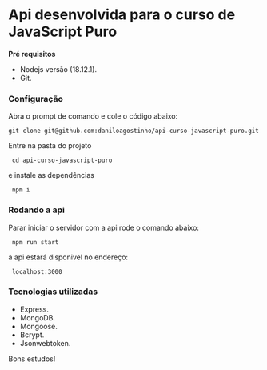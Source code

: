 # Api desenvolvida para o curso de JavaScript Puro

**Pré requisitos**
- Nodejs versão (18.12.1).
- Git.

### Configuração
 Abra o prompt de comando e cole o código abaixo:
 
 ```
 git clone git@github.com:daniloagostinho/api-curso-javascript-puro.git
```

Entre na pasta do projeto

```
 cd api-curso-javascript-puro

```

e instale as dependências

```
 npm i
```

### Rodando a api
Parar iniciar o servidor com a api rode o comando abaixo:

```
 npm run start
```

a api estará disponivel no endereço:

```
 localhost:3000
```

### Tecnologias utilizadas

- Express.
- MongoDB.
- Mongoose.
- Bcrypt.
- Jsonwebtoken.

Bons estudos!
